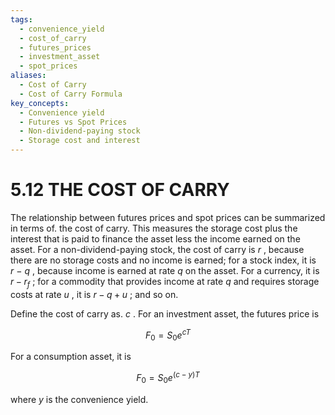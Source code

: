 ```yaml
---
tags:
  - convenience_yield
  - cost_of_carry
  - futures_prices
  - investment_asset
  - spot_prices
aliases:
  - Cost of Carry
  - Cost of Carry Formula
key_concepts:
  - Convenience yield
  - Futures vs Spot Prices
  - Non-dividend-paying stock
  - Storage cost and interest
---
```


# 5.12 THE COST OF CARRY  

The relationship between futures prices and spot prices can be summarized in terms of. the cost of carry. This measures the storage cost plus the interest that is paid to finance the asset less the income earned on the asset. For a non-dividend-paying stock, the cost of carry is $r$ , because there are no storage costs and no income is earned; for a stock index, it is $r\mathrm{~-~}q$ , because income is earned at rate $q$ on the asset. For a currency, it is $r-r_{f}$ ; for a commodity that provides income at rate $q$ and requires storage costs at rate $u$ , it is $r-q+u$ ; and so on.  

Define the cost of carry as. $c$ . For an investment asset, the futures price is  

$$
F_{0}=S_{0}e^{c T}
$$  

For a consumption asset, it is  

$$
F_{0}=S_{0}e^{(c-y)T}
$$  

where $y$ is the convenience yield.  
